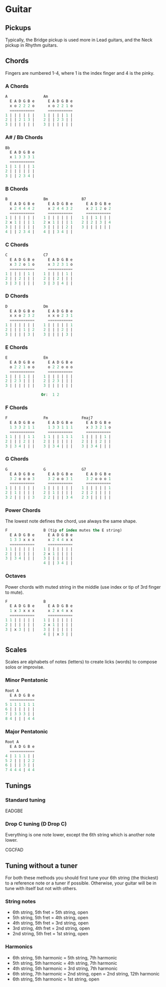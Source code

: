 # Guitar

## Pickups

Typically, the Bridge pickup is used more in Lead guitars, and the Neck pickup in Rhythm guitars.

## Chords

Fingers are numbered 1-4, where 1 is the index finger and 4 is the pinky.

### A Chords

```sql
A                Am
  E A D G B e      E A D G B e
  x o 2 2 2 o      x o 2 2 1 o
  ===========      ===========
1 | | | | | |    1 | | | | 1 |
2 | | 2 1 3 |    2 | | 2 3 | |
3 | | | | | |    3 | | | | | |
```

### A# / Bb Chords

```sql
Bb
  E A D G B e
  x 1 3 3 3 1
  ===========
1 | 1 | | | 1
2 | | | | | |
3 | | 2 3 4 |
```

### B Chords

```sql
B                Bm               B7
  E A D G B e      E A D G B e      E A D G B e
  x 2 4 4 4 2      x 2 4 4 3 2      x 2 1 2 o 2
  ===========      ===========      ===========
1 | | | | | |    1 | | | | | |    1 | | 1 | | |
2 x 1 | | | 1    2 x 1 | | | 1    2 | 2 | 3 | 4
3 | | | | | |    3 | | | | 2 |    3 | | | | | |
4 | | 2 3 4 |    4 | | 3 4 | |
```

### C Chords

```sql
C                C7
  E A D G B e      E A D G B e
  x 3 2 o 1 o      x 3 2 3 1 o
  ===========      ===========
1 | | | | 1 |    1 | | | | 1 |
2 | | 2 | | |    2 | | 2 | | |
3 | 3 | | | |    3 | 3 | 4 | |
```

### D Chords

```sql
D                Dm
  E A D G B e      E A D G B e
  x x o 2 3 2      x x o 2 3 1
  ===========      ===========
1 | | | | | |    1 | | | | | 1
2 | | | 1 | 2    2 | | | 2 | |
3 | | | | 3 |    3 | | | | 3 |
```

### E Chords

```sql
E                Em
  E A D G B e      E A D G B e
  o 2 2 1 o o      o 2 2 o o o
  ===========      =========== 
1 | | | 1 | |    1 | | | | | |
2 | 2 3 | | |    2 | 2 3 | | |
3 | | | | | |    3 | | | | | |

                Or:  1 2
```

### F Chords

```sql
F                Fm               Fmaj7
  E A D G B e      E A D G B e      E A D G B e
  1 3 3 2 1 1      1 3 3 1 1 1      x 3 3 2 1 o
  ===========      ===========      ===========
1 1 | | | 1 1    1 1 | | 1 1 1    1 | | | | 1 |
2 | | | 2 | |    2 | | | | | |    2 | | | 2 | |
3 | 3 4 | | |    3 | 3 4 | | |    3 | 3 4 | | |
```

### G Chords

```sql
G                G                G7
  E A D G B e      E A D G B e      E A D G B e
  3 2 o o o 3      3 2 o o 3 1      3 2 o o o 1
  ===========      ===========      ===========
1 | | | | | |    1 | | | | | |    1 | | | | | 1
2 | 1 | | | |    2 | 1 | | | |    2 | 2 | | | |
3 2 | | | | 3    2 2 | | | 3 4    2 3 | | | | |
```


### Power Chords

The lowest note defines the chord, use always the same shape.

```sql
F                B (tip of index mutes the E string)
  E A D G B e      E A D G B e
  1 3 3 x x x      x 2 4 4 x x
  ===========      ===========
1 1 | | | | |    1 | | | | | |
2 | | | | | |    2 x 1 | | | |
3 | 3 4 | | |    3 | | | | | |
                 4 | | 3 4 | |
```

### Octaves

Power chords with muted string in the middle (use index or tip of 3rd finger to mute).

```sql
F                B
  E A D G B e      E A D G B e
  1 x 3 x x x      x 2 x 4 x x
  ===========      ===========
1 1 | | | | |    1 | | | | | |
2 | | | | | |    2 x 1 | | | |
3 | x 3 | | |    3 | | | | | |
                 4 | | x 3 | |
```




## Scales

Scales are alphabets of notes (letters) to create licks (words) to compose solos or improvise.

### Minor Pentatonic
```sql
Root A
  E A D G B e
  ===========
5 1 1 1 1 1 1
6 | | | | | |
7 | 3 3 3 | |
8 4 | | | 4 4
```

### Major Pentatonic
```sql
Root A
  E A D G B e
  ===========
4 | 1 1 1 | |
5 2 | | | 2 2
6 | | | 3 | |
7 4 4 4 | 4 4
```

## Tunings

### Standard tuning

EADGBE

### Drop C tuning (D Drop C)

Everything is one note lower, except the 6th string which is another note lower.

CGCFAD

## Tuning without a tuner

For both these methods you should first tune your 6th string (the thickest) to a reference note or a tuner if possible.
Otherwise, your guitar will be in tune with itself but not with others.

### String notes

- 6th string, 5th fret = 5th string, open
- 5th string, 5th fret = 4th string, open
- 4th string, 5th fret = 3rd string, open
- 3rd string, 4th fret = 2nd string, open
- 2nd string, 5th fret = 1st string, open

### Harmonics

- 6th string, 5th harmonic = 5th string, 7th harmonic
- 5th string, 5th harmonic = 4th string, 7th harmonic
- 4th string, 5th harmonic = 3rd string, 7th harmonic
- 6th string, 7th harmonic = 2nd string, open = 2nd string, 12th harmonic
- 6th string, 5th harmonic = 1st string, open
